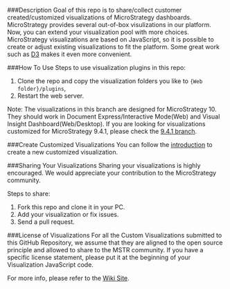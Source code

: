 ###Description
Goal of this repo is to share/collect customer created/customized visualizations of MicroStrategy dashboards. MicroStrategy provides several out-of-box visulizations in our platform. Now, you can extend your visualization pool with more choices. MicroStrategy visualizations are based on JavaScript, so it is possible to create or adjust existing visualizations to fit the platform. Some great work such as [D3](https://github.com/mbostock/d3) makes it even more convenient.

###How To Use
Steps to use visualization plugins in this repo:

1. Clone the repo and copy the visualization folders you like to `{Web folder}/plugins`,
2. Restart the web server.

Note: The visualizations in this branch are designed for MicroStrategy 10. They should work in Document Express/Interactive Mode(Web) and Visual Insight Dashboard(Web/Desktop). If you are looking for visualizations customized for MicroStrategy 9.4.1, please check the [9.4.1 branch](https://github.com/mstr-dev/Visualization-Plugins/tree/9.4.1).

###Create Customized Visualizations 
You can follow the [introduction](https://lw.microstrategy.com/msdz/MSDL/10/docs/projects/VisSDK_All/default.htm#topics/HTML5/Creating_an_HTML5_visualization.htm) to create a new customized visualization.

###Sharing Your Visualizations
Sharing your visualizations is highly encouraged. We would appreciate your contribution to the MicroStrategy community.

Steps to share:

1. Fork this repo and clone it in your PC.
2. Add your visualization or fix issues.
3. Send a pull request.

###License of Visualizations
For all the Custom Visualizations submitted to this GitHub Repository, we assume that they are aligned to the open source principle and allowed to share to the MSTR community. If you have a specific license statement, please put it at the beginning of your Visualization JavaScript code. 

For more info, please refer to the [Wiki Site](https://github.com/mstr-dev/Visualization-Plugins/wiki).

